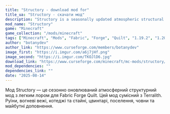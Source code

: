 ```yaml
---
title: "Structory - download mod for"
title_ua: "Structory - скачати мод"
description: "Structory is a seasonally updated atmospheric structural mod with light lore for Fabric Forge Quilt. This mod is compatible with Terralith. Ruins, fire towers, cottages and stables, cemeteries, settlements, boats, and future additions."
mod_name: "Structory"
game: "Minecraft"
game_collection: "/mods/minecraft"
tags: ["Minecraft", "Mods", "Fabric", "Forge", "Quilt", "1.19.2", "1.20", "1.20.1", "1.20.2", "1.21", "1.21.1","1.21.6", "1.21.7", "1.21.8"]
author: "botanydev"
author_link: "https://www.curseforge.com/members/botanydev"
image_first: "https://i.imgur.com/a6j7jHf.png"
image_second: "https://i.imgur.com/TKOJlD6.jpg"
download_link: "https://www.curseforge.com/minecraft/mc-mods/structory/files/all?page=1&pageSize=20"
mod_dependencies: ""
dependencies_link: ""
date: "2025-08-14"
---
```


Мод Structory — це сезонно оновлюваний атмосферний структурний мод з легким лором для Fabric Forge Quilt. Цей мод сумісний з Terralith. Руїни, вогневі вежі, котеджі та стайні, цвинтарі, поселення, човни та майбутні доповнення.